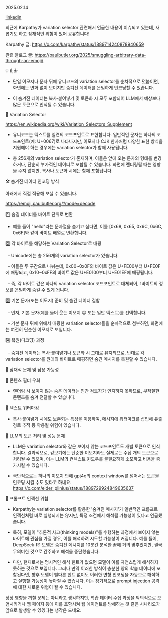 2025.02.14

[linkedin](https://www.linkedin.com/posts/byeongheon-lee-2b83aa222_%EC%B5%9C%EA%B7%BC%EC%97%90-karpathy%EA%B0%80-variation-selector-%EA%B4%80%EB%A0%A8%ED%95%B4%EC%84%9C-%EC%96%B8%EA%B8%89%ED%95%9C-activity-7296097515311964160-t1rq?utm_source=share&utm_medium=member_desktop&rcm=ACoAADfxcywBkH2Mi2-YPZm7jSZERa3dQ2_DDEY)

최근에 Karpathy가 variation selector 관련해서 언급한 내용이 이슈되고 있는데, 새롭기도 하고 잠재적인 위험이 있어 공유합니다!

  

Karpathy 글: https://x.com/karpathy/status/1889714240878940659

관련 블로그 글: https://paulbutler.org/2025/smuggling-arbitrary-data-through-an-emoji/

  

💡 tl;dr  

- 단일 이모지나 문자 뒤에 유니코드의 variation selector를 순차적으로 덧붙이면, 화면에는 변화 없이 보이지만 숨겨진 데이터를 은밀하게 인코딩할 수 있습니다. 

- 이 숨겨진 데이터는 복사·붙여넣기 및 토큰화 시 모두 포함되어 LLM에서 예상보다 많은 토큰으로 인식될 수 있습니다.

  

🧩 Variation Selector

https://en.wikipedia.org/wiki/Variation_Selectors_Supplement

  

- 유니코드는 텍스트를 일련의 코드포인트로 표현합니다. 일반적인 문자는 하나의 코드포인트(예: U+0067)로 나타나지만, 이모지나 CJK 한자처럼 다양한 표현 방식을 지원해야 하는 경우에는 variation selector가 함께 사용됩니다.

  

- 총 256개의 variation selector가 존재하며, 이들은 앞에 오는 문자의 형태를 변경하거나, 단순히 부가적인 데이터로 포함될 수 있습니다. 화면에 렌더링될 때는 영향을 주지 않지만, 복사나 토큰화 시에는 함께 포함됩니다.

  

🛠 숨겨진 데이터 인코딩 방식

아래에서 직접 적용해 보실 수 있습니다.

https://emoji.paulbutler.org/?mode=decode

  

1️⃣ 숨길 데이터를 바이트 단위로 변환  

- 예를 들어 "hello"라는 문자열을 숨기고 싶다면, 이를 [0x68, 0x65, 0x6C, 0x6C, 0x6F]와 같이 바이트 배열로 변환합니다.

  

2️⃣ 각 바이트를 해당하는 Variation Selector로 매핑

  - Unicode에는 총 256개의 variation selector가 있습니다.

  - 이들은 두 구간으로 나뉘는데, 0x00~0x0F의 바이트 값은 U+FE00부터 U+FE0F에 매핑되고, 0x10~0xFF의 바이트 값은 U+E0100부터 U+E01EF에 매핑됩니다.

  - 즉, 각 바이트 값은 하나의 variation selector 코드포인트로 대체되어, 1바이트의 정보를 은밀하게 숨길 수 있게 됩니다.

  

3️⃣ 기본 문자(또는 이모지) 준비 및 숨긴 데이터 결합

  - 먼저, 기본 문자(예를 들어 웃는 이모지 😊 또는 일반 텍스트)를 선택합니다.

  - 기본 문자 뒤에 위에서 매핑한 variation selector들을 순차적으로 첨부하면, 화면에는 여전히 단순한 이모지로 보입니다.

  

4️⃣ 복원(디코딩) 과정

  - 숨겨진 데이터는 복사·붙여넣기나 토큰화 시 그대로 유지되므로, 반대로 각 variation selector를 원래의 바이트로 매핑하면 숨긴 메시지를 복원할 수 있습니다.

🚨 잠재적 문제 및 남용 가능성

🔹 콘텐츠 필터 우회

- 렌더링 시 보이지 않는 숨은 데이터는 인간 검토자가 인지하지 못하므로, 부적절한 콘텐츠를 숨겨 전달할 수 있습니다.   

  

🔹 텍스트 워터마킹

- 복사·붙여넣기 시에도 보존되는 특성을 이용하여, 메시지에 워터마크를 삽입해 유출 경로 추적 등 악용될 위험이 있습니다.

  

🔹 LLM의 토큰 처리 및 성능 문제

- LLM은 variation selector와 같은 보이지 않는 코드포인트도 개별 토큰으로 인식합니다. 결과적으로, 겉보기에는 단순한 이모지라도 실제로는 수십 개의 토큰으로 처리될 수 있으며, 이는 LLM의 컨텍스트 윈도우를 불필요하게 소모하고 비용을 증가시킬 수 있습니다.

- 극단적으로는 하나의 이모지 안에 gpt4o의 context window를 넘어서는 토큰을 인코딩 시킬 수도 있다고 하네요. https://x.com/elder_plinius/status/1889729924849635637

  

🔹 프롬프트 인젝션 위험

- Karpathy는 variation selector를 활용한 '숨겨진 메시지'가 일반적인 프롬프트 인젝션처럼 바로 실행되지는 않지만, 특정 조건에서 해석될 가능성이 있다고 언급했습니다.

- 특히, 모델이 "추론적 사고(thinking models)"를 수행하는 과정에서 보이지 않는 바이트에 관심을 가질 경우, 이를 해석하려 시도할 가능성이 커집니다. 예를 들어, DeepSeek-R1 모델은 숨겨진 메시지를 10분간 분석한 끝에 거의 맞추었지만, 결국 무의미한 것으로 간주하고 해석을 중단했습니다.

- 다만, 현재로서는 명시적인 해석 힌트가 없으면 모델이 이를 자연스럽게 해석하지 못하는 것으로 보입니다. 그러나 만약 이러한 방식이 충분한 양의 학습 데이터에 포함된다면, 향후 모델이 별다른 힌트 없이도 이러한 변형 인코딩을 자동으로 해석하고 실행할 가능성이 높아질 수 있습니다. 이는 장기적으로 prompt injection 공격에 대한 새로운 위협이 될 수 있습니다.

  

당장 영향을 끼칠 문제는 아니라고 생각하지만, 학습 데이터 수집 과정을 악의적으로 오염시키거나 웹 페이지 등에 이를 포함시켜 웹 에이전트를 방해하는 것 같은 시나리오가 앞으로 발생할 수 있겠다는 생각은 드네요.